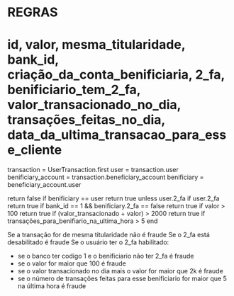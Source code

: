 # REGRAS
# id, valor, mesma_titularidade, bank_id, criação_da_conta_benificiaria, 2_fa, benificiario_tem_2_fa, valor_transacionado_no_dia, transações_feitas_no_dia, data_da_ultima_transacao_para_esse_cliente

transaction = UserTransaction.first
user = transaction.user
benificiary_account = transaction.beneficiary_account
benificiary = beneficiary_account.user


return false if benificiary == user
return true unless user.2_fa
if user.2_fa
  return true if bank_id == 1 && benificiary.2_fa == false
  return true if valor > 100
  return true if (valor_transacionado + valor) > 2000
  return true if transações_para_benifiario_na_ultima_hora > 5
end


Se a transação for de mesma titularidade não é fraude
Se o 2_fa está desabilitado é fraude
Se o usuário ter o 2_fa habilitado:
  - se o banco ter codigo 1 e o benificiario não ter 2_fa é fraude
  - se o valor for maior que 100 é fraude
  - se o valor transacionado no dia mais o valor for maior que 2k é fraude
  - se o número de transações feitas para esse benificiario for maior que 5 na última hora é fraude